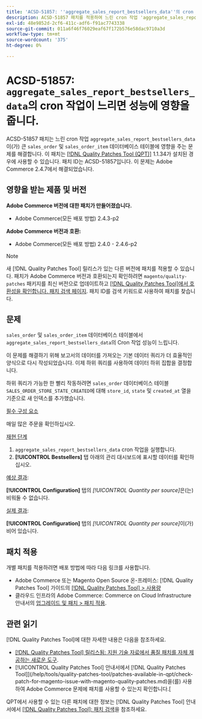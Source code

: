 ```yaml
---
title: 'ACSD-51857: ''aggregate_sales_report_bestsellers_data''의 cron 작업이 성능에 영향을 미침'
description: ACSD-51857 패치를 적용하여 느린 cron 작업 'aggregate_sales_report_bestsellers_data'가 큰 'sales_order' 및 'sales_order_item' 데이터베이스 테이블에 영향을 주는 Adobe Commerce 문제를 해결합니다.
exl-id: 48e9852d-2cf6-411c-adf6-f91ac7743338
source-git-commit: 011a6f46f76029eaf67f172b576e58dac9710a3d
workflow-type: tm+mt
source-wordcount: '375'
ht-degree: 0%

---
```


# ACSD-51857: `aggregate_sales_report_bestsellers_data`의 cron 작업이 느리면 성능에 영향을 줍니다.

ACSD-51857 패치는 느린 cron 작업 `aggregate_sales_report_bestsellers_data`이(가) 큰 `sales_order` 및 `sales_order_item` 데이터베이스 테이블에 영향을 주는 문제를 해결합니다. 이 패치는 [[!DNL Quality Patches Tool (QPT)]](https://experienceleague.adobe.com/en/docs/commerce-operations/tools/quality-patches-tool/quality-patches-tool-to-self-serve-quality-patches) 1.1.34가 설치된 경우에 사용할 수 있습니다. 패치 ID는 ACSD-51857입니다. 이 문제는 Adobe Commerce 2.4.7에서 해결되었습니다.

## 영향을 받는 제품 및 버전

**Adobe Commerce 버전에 대한 패치가 만들어졌습니다.**

* Adobe Commerce(모든 배포 방법) 2.4.3-p2

**Adobe Commerce 버전과 호환:**

* Adobe Commerce(모든 배포 방법) 2.4.0 - 2.4.6-p2

>[!NOTE]
>
>새 [!DNL Quality Patches Tool] 릴리스가 있는 다른 버전에 패치를 적용할 수 있습니다. 패치가 Adobe Commerce 버전과 호환되는지 확인하려면 `magento/quality-patches` 패키지를 최신 버전으로 업데이트하고 [[!DNL Quality Patches Tool]에서 호환성을 확인합니다. 패치 검색 페이지](https://experienceleague.adobe.com/tools/commerce-quality-patches/index.html). 패치 ID를 검색 키워드로 사용하여 패치를 찾습니다.

## 문제

`sales_order` 및 `sales_order_item` 데이터베이스 테이블에서 `aggregate_sales_report_bestsellers_data`의 Cron 작업 성능이 느립니다.

이 문제를 해결하기 위해 보고서의 데이터를 가져오는 기본 데이터 쿼리가 더 효율적인 양식으로 다시 작성되었습니다. 이제 하위 쿼리를 사용하여 데이터 하위 집합을 결정합니다.

하위 쿼리가 가능한 한 빨리 작동하려면 `sales_order` 데이터베이스 테이블 `SALES_ORDER_STORE_STATE_CREATED`에 대해 `store_id`, `state` 및 `created_at` 열을 기준으로 새 인덱스를 추가했습니다.

<u>필수 구성 요소</u>

매일 많은 주문을 확인하십시오.

<u>재현 단계</u>

1. `aggregate_sales_report_bestsellers_data` cron 작업을 실행합니다.
1. **[!UICONTROL Bestsellers]** 탭 아래의 관리 대시보드에 표시할 데이터를 확인하십시오.

<u>예상 결과</u>:

**[!UICONTROL Configuration]** 탭의 *[!UICONTROL Quantity per source]*&#x200B;은(는) 비워둘 수 없습니다.

<u>실제 결과</u>:

**[!UICONTROL Configuration]** 탭의 *[!UICONTROL Quantity per source]*&#x200B;이(가) 비어 있습니다.

## 패치 적용

개별 패치를 적용하려면 배포 방법에 따라 다음 링크를 사용합니다.

* Adobe Commerce 또는 Magento Open Source 온-프레미스: [!DNL Quality Patches Tool] 가이드의 [[!DNL Quality Patches Tool] > 사용량](/help/tools/quality-patches-tool/usage.md)
* 클라우드 인프라의 Adobe Commerce: Commerce on Cloud Infrastructure 안내서의 [업그레이드 및 패치 > 패치 적용](https://experienceleague.adobe.com/docs/commerce-cloud-service/user-guide/develop/upgrade/apply-patches.html).

## 관련 읽기

[!DNL Quality Patches Tool]에 대한 자세한 내용은 다음을 참조하세요.

* [[!DNL Quality Patches Tool] 릴리스됨: 지원 기술 자료에서 품질 패치를 자체 제공하는 새로운 도구](https://experienceleague.adobe.com/en/docs/commerce-operations/tools/quality-patches-tool/quality-patches-tool-to-self-serve-quality-patches).
* [!UICONTROL Quality Patches Tool] 안내서에서  [!DNL Quality Patches Tool]](/help/tools/quality-patches-tool/patches-available-in-qpt/check-patch-for-magento-issue-with-magento-quality-patches.md)을(를) 사용하여 Adobe Commerce 문제에 패치를 사용할 수 있는지 확인합니다.[


QPT에서 사용할 수 있는 다른 패치에 대한 정보는 [!DNL Quality Patches Tool] 안내서에서 [[!DNL Quality Patches Tool]: 패치 검색](https://experienceleague.adobe.com/tools/commerce-quality-patches/index.html)을 참조하세요.
